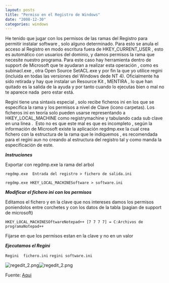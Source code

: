 ```yaml
---
layout: posts
title: "Permiso en el Registro de Windows"
date: "2008-12-30"
categories: windows
---
```


He tenido que jugar con los permisos de las ramas del Registro para permitir instalar software , solo alguno determinado. Para esto se anula el acceso al Registro en modo escritura fuera de HKEY\_CURRENT\_USER , esto es automático con usuarios del dominio, y damos permisos la rama que necesite nuestro programa. Para este caso hay herramienta dentro de support de Microsoft que te ayudaran a realizar esta operación , como es subinacl.exe , otra Open Source SetACL.exe y por fin la que yo utilice regini (incluida en todas las versiones del Windows dede NT 4). Oficialmente ha sido retirada y hay que instalar un Resource Kit , MENTIRA , lo que han quitado es la salida de la ayuda y por tanto cuando lo ejecutas bien o mal no te aparece nada  pero estar está.

Regini tiene una sintaxis especial , solo recibe ficheros ini en los que se especifica la rama y los permisos a nivel de Clave (icono carpetas). Los ficheros ini en teoría solo pueden usarse representando a HKEY\_LOCAL\_MACHINE como registrymachine y tabulando cada sub clave en una linea .  Esto no es que este mal es que es incompleto , según la información de Microsoft existe la aplicación regdmp.exe la cual crea fichero con la estructura de la rama que le indiquemos , es recomendada para el regini aun no creando al estructura del registro tal y como manda la especificación de este.

_**Instruciones**_

Exportar con regdmp.exe la rama del arbol

`regdmp.exe  Entrada del registro > fichero de salida.ini`

`regdmp.exe HKEY_LOCAL_MACHINESoftware > software.ini`

_**Modificar el fichero ini con los permisos**_

Editamos el fichero y en la clave que nos intereses damos los permisos poniendolos entre corchetes y con los datos de la tabla (pagian de support de microsoft)

`HKEY_LOCAL_MACHINESOftwareNotepad++ [7 7 7 7] = C:Archivos de programaNotepad++`

Fijarse en que los permisos estan en la clave y no en un valor

_**Ejecutamos el Regini**_

`Regini  fichero.ini` `regini software.ini`

![regedit_2.png](images/regedit_1.png)![regedit_2.png](images/regedit_2.png)

Fuente: [Aqui](https://support.microsoft.com/kb/237607)
